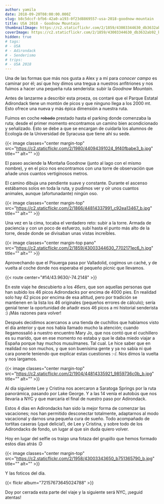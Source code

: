 ```yaml
---
author: yamila
date: 2018-09-20T08:00:00.000Z
slug: b8c5dccf-bfb6-42a0-a193-0f23d8869557-usa-2018-goodnow-mountain
title: USA 2018 - Goodnow Mountain
thumbnailImage: https://c2.staticflickr.com/2/1859/43003344630_db3632ab92_c.jpg
coverImage: https://c2.staticflickr.com/2/1859/43003344630_db3632ab92_b.jpg
hidden: true
# tags:
# - USA
# - Adirondack
# - Senderismo
# trips:
# - USA 2018
---
```


Una de las formas que más nos gusta a Alex y a mí para *conocer campo* es caminar por él; así que hoy dimos una tregua a nuestros anfitriones y nos fuimos a hacer una pequeña ruta senderista: subir la *Goodnow Mountain*.
 
<!--more-->

Antes de lanzarme a describir esta proeza, os contaré que el Parque Estatal Adirondack tiene un montón de picos y que ninguno llega a los 2000 mt. Esto ofrece una nueva y más épica dimensión a nuestra ruta.

Fuimos en coche <del>robado</del> prestado hasta el parking donde comenzaba la ruta; desde el primer momento encontramos un camino bien acondicionado y señalizado. Esto se debe a que se encargan de cuidarla los alumnos de Ecología de la Universidad de Syracusa que tiene ahí su sede.

{{< image classes="center margin-top" src="https://c2.staticflickr.com/2/1980/44094391024_9f40fbabe3_b.jpg" title="" alt="" >}}

El paseo asciende la Montaña Goodnow (junto al lago con el mismo nombre), y en el pico nos encontramos con una torre de observación que añade unos cuantos vertiginosos metros.

El camino dibuja una pendiente suave y constante. Durante el ascenso estábamos solos en toda la ruta, y pudimos ver y oír unos cuantos animales, aunque (afortunadante) ningún oso.

{{< image classes="center margin-top" src="https://c2.staticflickr.com/2/1866/44814337991_c92ea13467_b.jpg" title="" alt="" >}}

Una vez en la cima, tocaba el verdadero reto: subir a la torre. Armada de paciencia y con un poco de esfuerzo, subí hasta el punto más alto de la torre, desde donde se divisaban unas vistas increíbles.

{{< image classes="center margin-top pano" src="https://c2.staticflickr.com/2/1859/43003344630_7702171ec6_h.jpg" title="" alt="" >}}

Aprovechando que el Pisuerga pasa por Valladolid, cogimos un caché, y de vuelta al coche donde nos esperaba el pequeño picnic que llevamos.

{{< route center="#14/43.9630/-74.2148" >}}

En este viaje he descubierto a los *46ers*, que son aquellas personas que han subido los 46 picos Adirondacks por encima de 4000 pies. En realidad solo hay 42 picos por encima de esa altitud, pero por tradición se mantienen en la lista los 46 originales (pequeños errores de cálculo); sería genial tener la oportunidad de añadir esos 46 picos a mi historial senderista :) ¡Más razones para volver!

Después decidimos acercanos a una tienda de cuchillos que habíamos visto el día anterior y que nos había llamado mucho la atención; cuando llegamossalió a nuestro encuentro Mary Jo, que nos contó que el cuchillero es su marido, que en ese momento no estaba y que le daba miedo viajar a España porque hay muchos musulmanes. Tal cual. Le hice saber que en realidad no son muchos, y que son buenisima gente y ya no sabía ni qué cara ponerle teniendo que explicar estas cuestiones :-/. Nos dimos la vuelta y nos largamos.

{{< image classes="center margin-top" src="https://c2.staticflickr.com/2/1904/44814335921_9859736c0b_b.jpg" title="" alt="" >}}

Al día siguiente Lee y Cristina nos acercaron a Saratoga Springs por la ruta panorámica, pasando por Lake George. Y a las 14 venía el autobús que nos llevaría a NYC y que marcaría el final de nuestro paso por Adirondack.

Estos 4 días en Adirondacks han sido la mejor forma de comenzar las vacaciones; nos han permitido desconectar totalmente, adaptarnos al modo vacacional y darnos una pequeña cura de sueño. Todo acompañado de tortitas caseras (¡qué delicia!), de Lee y Cristina, y sobre todo de los Adirondacks de fondo, un lugar al que sin duda quiero volver.

Hoy en lugar del selfie os traigo una fotaza del grupillo que hemos formado estos días atrás :D

{{< image classes="center margin-top" src="https://c2.staticflickr.com/2/1958/43003343650_b751365790_b.jpg" title="" alt="" >}}

Y las foticos del día.

{{< flickr album="72157673645024788" >}}

Doy por cerrada esta parte del viaje y la siguiente será NYC, ¡seguid atentas!
